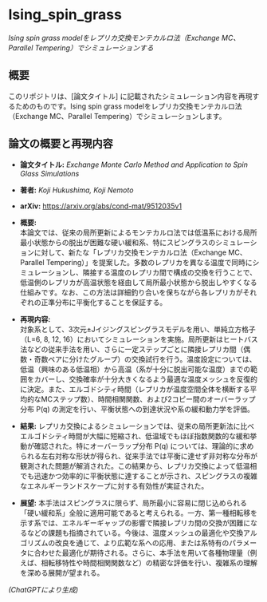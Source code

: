 # Ising_spin_grass
*Ising spin grass modelをレプリカ交換モンテカルロ法（Exchange MC、Parallel Tempering）でシミュレーションする*

## 概要
このリポジトリは、[論文タイトル] に記載されたシミュレーション内容を再現するためのものです。Ising spin grass modelをレプリカ交換モンテカルロ法（Exchange MC、Parallel Tempering）でシミュレーションします。


## 論文の概要と再現内容
- **論文タイトル:** *Exchange Monte Carlo Method and Application to Spin Glass Simulations*
- **著者:** *Koji Hukushima, Koji Nemoto*
- **arXiv:** https://arxiv.org/abs/cond-mat/9512035v1
- **概要:**  
    本論文では、従来の局所更新によるモンテカルロ法では低温系における局所最小状態からの脱出が困難な硬い緩和系、特にスピングラスのシミュレーションに対して、新たな「レプリカ交換モンテカルロ法（Exchange MC、Parallel Tempering）」を提案した。多数のレプリカを異なる温度で同時にシミュレーションし、隣接する温度のレプリカ間で構成の交換を行うことで、低温側のレプリカが高温状態を経由して局所最小状態から脱出しやすくなる仕組みです。なお、この方法は詳細釣り合いを保ちながら各レプリカがそれぞれの正準分布に平衡化することを保証する。

- **再現内容:**  
    対象系として、3次元±Jイジングスピングラスモデルを用い、単純立方格子（L=6, 8, 12, 16）においてシミュレーションを実施。局所更新はヒートバス法などの従来手法を用い、さらに一定ステップごとに隣接レプリカ間（偶数・奇数ペアに分けたグループ）の交換試行を行う。温度設定については、低温（興味のある低温相）から高温（系が十分に脱出可能な温度）までの範囲をカバーし、交換確率が十分大きくなるよう最適な温度メッシュを反復的に決定。また、エルゴドシティ時間（レプリカが温度空間全体を横断する平均的なMCステップ数）、時間相関関数、および2コピー間のオーバーラップ分布 P(q) の測定を行い、平衡状態への到達状況や系の緩和動力学を評価。

- **結果:**
    レプリカ交換によるシミュレーションでは、従来の局所更新法に比べエルゴドシティ時間が大幅に短縮され、低温域でもほぼ指数関数的な緩和挙動が確認された。特にオーバーラップ分布 P(q) については、理論的に求められる左右対称な形状が得られ、従来手法では平衡に達せず非対称な分布が観測された問題が解消された。この結果から、レプリカ交換によって低温相でも迅速かつ効率的に平衡状態に達することが示され、スピングラスの複雑なエネルギーランドスケープに対する有効性が実証された。

- **展望:**
    本手法はスピングラスに限らず、局所最小に容易に閉じ込められる「硬い緩和系」全般に適用可能であると考えられる。一方、第一種相転移を示す系では、エネルギーギャップの影響で隣接レプリカ間の交換が困難になるなどの課題も指摘されている。今後は、温度メッシュの最適化や交換アルゴリズムの改良を通じて、より広範な系への応用、または系特有のパラメータに合わせた最適化が期待される。さらに、本手法を用いて各種物理量（例えば、相転移特性や時間相関関数など）の精密な評価を行い、複雑系の理解を深める展開が望まれる。

*(ChatGPTにより生成)*